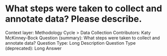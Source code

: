 # What steps were taken to collect and annotate data? Please describe.

Context layer: Methodology Cycle > Data Collection
Contributors: Katy McKinney-Bock
Question (summary): What steps were taken to collect and annotate data?
Question Type: Long Description
Question Type (deprecated): Long Answer